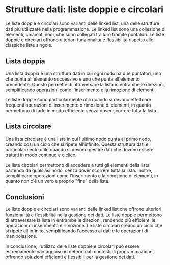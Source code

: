 # Strutture dati: liste doppie e circolari

Le liste doppie e circolari sono varianti delle linked list, una delle strutture dati più utilizzate nella programmazione. Le linked list sono una collezione di elementi, chiamati nodi, che sono collegati tra loro tramite puntatori. Le liste doppie e circolari offrono ulteriori funzionalità e flessibilità rispetto alle classiche liste singole.

## Lista doppia

Una lista doppia è una struttura dati in cui ogni nodo ha due puntatori, uno che punta all'elemento successivo e uno che punta all'elemento precedente. Questo permette di attraversare la lista in entrambe le direzioni, semplificando operazioni come l'inserimento e la rimozione di elementi.

Le liste doppie sono particolarmente utili quando si devono effettuare frequenti operazioni di inserimento o rimozione di elementi, in quanto permettono di farlo in modo efficiente senza dover scorrere tutta la lista.

## Lista circolare

Una lista circolare è una lista in cui l'ultimo nodo punta al primo nodo, creando così un ciclo che si ripete all'infinito. Questa struttura dati è particolarmente utile quando si devono gestire dati che devono essere trattati in modo continuo e ciclico.

Le liste circolari permettono di accedere a tutti gli elementi della lista partendo da qualsiasi nodo, senza dover scorrere tutta la lista. Inoltre, semplificano operazioni come l'inserimento e la rimozione di elementi, in quanto non c'è un vero e proprio "fine" della lista.

## Conclusioni

Le liste doppie e circolari sono varianti delle linked list che offrono ulteriori funzionalità e flessibilità nella gestione dei dati. Le liste doppie permettono di attraversare la lista in entrambe le direzioni, rendendo più efficienti le operazioni di inserimento e rimozione. Le liste circolari creano un ciclo che si ripete all'infinito, semplificando l'accesso ai dati e le operazioni di manipolazione.

In conclusione, l'utilizzo delle liste doppie e circolari può essere estremamente vantaggioso in determinati contesti di programmazione, offrendo soluzioni efficienti e flessibili per la gestione dei dati.